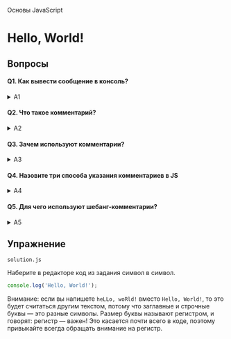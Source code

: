Основы JavaScript

# Hello, World!

## Вопросы

#### Q1. Как вывести сообщение в консоль?

<details>
  <summary>A1</summary>
  <p>

Объект `console` с методом `log` выводит сообщение в консоль.

  </p>
</details>

#### Q2. Что такое комментарий?

<details>
  <summary>A2</summary>
  <p>

**Комментарий** - это текст в коде, который не читается интерпретатором и не влияет на результат выполнения кода.

  </p>
</details>

#### Q3. Зачем используют комментарии?

<details>
  <summary>A3</summary>
  <p>

**Комментарии используются для:**

- добавления подсказок, заметок, предложений, предупреждений;
- предотвращения выполнения кода при отладке.

  </p>
</details>

#### Q4. Назовите три способа указания комментариев в JS

<details>
  <summary>A4</summary>
  <p>

Комментарии в JavaScript бывают трех видов.

1. `//` - двойной слэш. Весь текст в строке после двойного слэша будет комментарием.

```javascript
// Это комментарий в строке
console.log('Hi!'); // Это комментарий после инструкции
```

2. `/* */` - текст внутри будет закомментирован. Можно использовать на одной или нескольких строках.

```javascript
/* Это однострочный комментарий */

/* 
  Этот комментарий располагается 
  на нескольких строках.
*/

// Пример отключения выполнения console.log()
// внутри определения функции comment
const comment = () => {
  /* console.log("Hello world!"); */
};
```

3. `#!` - шебанг комментарий определяет путь к JavaScript интерпретатору, скрипт которого вы хотите выполнить.

**Действителен только в самом начале скрипта или модуля. Пробелы перед `#!` запрещены. Комментарий состоит из всех символов после `#!` и до конца первой строки.**

```javascript
#!/usr/bin/env node
console.log('Hello world');
```

  </p>
</details>

#### Q5. Для чего используют шебанг-комментарии?

<details>
  <summary>A5</summary>
  <p>

`#!` - шебанг комментарий определяет путь к JavaScript интерпретатору, скрипт которого вы хотите выполнить.

  </p>
</details>

## Упражнение

`solution.js`

Наберите в редакторе код из задания символ в символ.

```javascript
console.log('Hello, World!');
```

Внимание: если вы напишете `heLLo, woRld!` вместо `Hello, World!`, то это будет считаться другим текстом, потому что заглавные и строчные буквы — это разные символы. Размер буквы называют регистром, и говорят: регистр — важен! Это касается почти всего в коде, поэтому привыкайте всегда обращать внимание на регистр.
